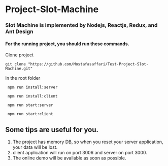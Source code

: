 # Project-Slot-Machine

### Slot Machine is implemented by Nodejs, Reactjs, Redux, and Ant Design

#### For the running project, you should run these commands.

Clone project

```
git clone "https://github.com/Mostafasaffari/Test-Project-Slot-Machine.git"
```

In the root folder

```
 npm run install:server

 npm run install:client

 npm run start:server

 npm run start:client
```

## Some tips are useful for you.

1. The project has memory DB, so when you reset your server application, your data will be lost.
1. client application will run on port 3006 and server on port 3000.
1. The online demo will be available as soon as possible.
